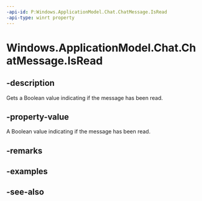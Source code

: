 ----api-id: P:Windows.ApplicationModel.Chat.ChatMessage.IsRead
-api-type: winrt property
---<!-- Property syntaxpublic bool IsRead { get;  set; }--># Windows.ApplicationModel.Chat.ChatMessage.IsRead## -descriptionGets a Boolean value indicating if the message has been read.## -property-valueA Boolean value indicating if the message has been read.## -remarks## -examples## -see-also